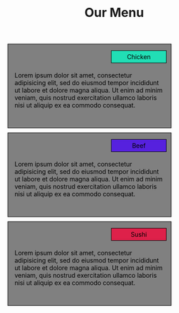 <!DOCTYPE html>
<html>
<head>
<meta charset="utf-8">
<title>Assignment Solution for Module 2</title>
<link rel="stylesheet" type="text/css" href="Assignment Solution for Module 2 CSS.css">
<style>
	
* {
	font-family: monospace;
	box-sizing: border-box;
	margin: 0;
	padding: 0;
}
h1 {
	text-align: center;
	padding: 25px;
}
p {
	color: black;
	font-size: 14px;
}
.boxing {
	padding: 5px;
}
#Chicken {
	font-size: 15px;
	background-color: Gray;
	border: 1px solid black;
	height: 180px;
	width: 350px;
	float: left;
	position: relative;
	margin: 5px;
	padding: 10px;
	padding-top: 0px;
}
#Beef {
	font-size: 15px;
	background-color: Gray;
	border: 1px solid black;
	height: 180px;
	width: 350px;
	float: left;
	position: relative;
	margin: 5px;
	padding: 10px;
	padding-top: 0px;
}
#Sushi {
	font-size: 15px;
	background-color: Gray;
	border: 1px solid black;
	height: 180px;
	width: 350px;
	float: left;
	position: relative;
	margin: 5px;
	padding: 10px;
	padding-top: 0px;
}
.submenu {
	float: right;
	border: 1px solid black;
	width: 100px;
	padding: 5px 12px 5px 12px;
	position: relative;
	text-align: center;
}
.content {
	text-align: left;
	padding: 5px;
	clear: both;
}
#bigbox {
	position: relative;
	width: 100%;
}
#Chicken-cont {
	background-color: #21DEB5;
}
#Beef-cont {
	background-color: #5621DE;
}
#Sushi-cont {
	background-color: #DE214A;
}

/********** Large devices only **********/
@media (min-width: 992px) {
	.boxing {
		width: 33.33%;
		float: left;
	}
}

/********** Medium devices only **********/
@media (min-width: 768px) and (max-width: 991px) {
	.boxing1,
	.boxing2 {
		width: 50%;
		float: left;
	}
	.boxing3 {
		width: 100%;
		float: left;
	}
}

/********** Small devices only **********/
@media (max-width: 767px) {
	.boxing {
		width: 100%;
		float: left;
	}
}

</style>
</head>
<body>
<h1>Our Menu</h1>
<div id="bigbox">
	<div class="boxing boxing1">
		<div id="Chicken">
			<p class="submenu" id="Chicken-cont">Chicken</p>
			<p class="content">Lorem ipsum dolor sit amet, consectetur adipisicing elit, sed do eiusmod tempor incididunt ut labore et dolore magna aliqua. Ut enim ad minim veniam, quis nostrud exercitation ullamco laboris nisi ut aliquip ex ea commodo consequat.</p>
		</div>
	</div>
	<div class="boxing boxing2">
		<div id="Beef">
			<p class="submenu" id="Beef-cont">Beef</p>
			<p class="content">Lorem ipsum dolor sit amet, consectetur adipisicing elit, sed do eiusmod tempor incididunt ut labore et dolore magna aliqua. Ut enim ad minim veniam, quis nostrud exercitation ullamco laboris nisi ut aliquip ex ea commodo consequat.</p>
		</div>
	</div>
	<div class="boxing boxing3">
		<div id="Sushi">
			<p class="submenu" id="Sushi-cont">Sushi</p>
			<p class="content">Lorem ipsum dolor sit amet, consectetur adipisicing elit, sed do eiusmod tempor incididunt ut labore et dolore magna aliqua. Ut enim ad minim veniam, quis nostrud exercitation ullamco laboris nisi ut aliquip ex ea commodo consequat.</p>
		</div>
	</div>
</div>
</body>
</html>
